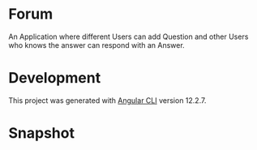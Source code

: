 # Forum

An Application where different Users can add Question and other Users who knows the answer can respond with an Answer.

# Development

This project was generated with [Angular CLI](https://github.com/angular/angular-cli) version 12.2.7.

# Snapshot
